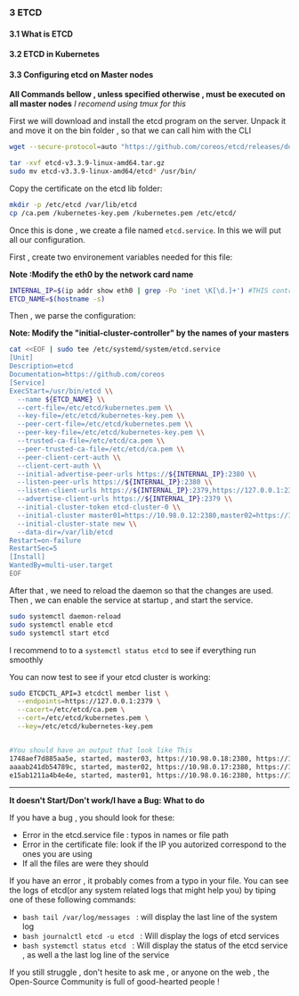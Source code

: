 ### 3 ETCD

#### 3.1 What is ETCD

#### 3.2 ETCD in Kubernetes


#### 3.3 Configuring etcd on Master nodes

**All Commands bellow , unless specified otherwise , must be executed on all master nodes**
*I recomend using tmux for this*

First we will download and install the etcd program on the server.
Unpack it and move it on the bin folder , so that we can call him with the CLI

```bash
wget --secure-protocol=auto "https://github.com/coreos/etcd/releases/download/v3.3.9/etcd-v3.3.9-linux-amd64.tar.gz"

tar -xvf etcd-v3.3.9-linux-amd64.tar.gz
sudo mv etcd-v3.3.9-linux-amd64/etcd* /usr/bin/

```

Copy the certificate on the etcd lib folder:

```bash
mkdir -p /etc/etcd /var/lib/etcd
cp /ca.pem /kubernetes-key.pem /kubernetes.pem /etc/etcd/
```
Once this is done , we create a file named ```etcd.service```.
In this we will put all our configuration.

First , create two environement variables needed for this file:

**Note :Modify the eth0 by the network card name**

```bash
INTERNAL_IP=$(ip addr show eth0 | grep -Po 'inet \K[\d.]+') #THIS controller's internal IP
ETCD_NAME=$(hostname -s)
```

Then , we parse the configuration:

**Note: Modify the "initial-cluster-controller" by the names of your masters**

```bash
cat <<EOF | sudo tee /etc/systemd/system/etcd.service
[Unit]
Description=etcd
Documentation=https://github.com/coreos
[Service]
ExecStart=/usr/bin/etcd \\
  --name ${ETCD_NAME} \\
  --cert-file=/etc/etcd/kubernetes.pem \\
  --key-file=/etc/etcd/kubernetes-key.pem \\
  --peer-cert-file=/etc/etcd/kubernetes.pem \\
  --peer-key-file=/etc/etcd/kubernetes-key.pem \\
  --trusted-ca-file=/etc/etcd/ca.pem \\
  --peer-trusted-ca-file=/etc/etcd/ca.pem \\
  --peer-client-cert-auth \\
  --client-cert-auth \\
  --initial-advertise-peer-urls https://${INTERNAL_IP}:2380 \\
  --listen-peer-urls https://${INTERNAL_IP}:2380 \\
  --listen-client-urls https://${INTERNAL_IP}:2379,https://127.0.0.1:2379 \\
  --advertise-client-urls https://${INTERNAL_IP}:2379 \\
  --initial-cluster-token etcd-cluster-0 \\
  --initial-cluster master01=https://10.98.0.12:2380,master02=https://10.98.0.37:2380,master03=https://10.98.0.38:2380 \\
  --initial-cluster-state new \\
  --data-dir=/var/lib/etcd
Restart=on-failure
RestartSec=5
[Install]
WantedBy=multi-user.target
EOF
```

After that , we need to reload the daemon so that the changes are used.
Then , we can enable the service at startup , and start the service.
```bash
sudo systemctl daemon-reload
sudo systemctl enable etcd
sudo systemctl start etcd
```
I recommend to to a ```systemctl status etcd``` to see if everything run smoothly


You can now test to see if your etcd cluster is working:

```bash
sudo ETCDCTL_API=3 etcdctl member list \
  --endpoints=https://127.0.0.1:2379 \
  --cacert=/etc/etcd/ca.pem \
  --cert=/etc/etcd/kubernetes.pem \
  --key=/etc/etcd/kubernetes-key.pem


#You should have an output that look like This
1748aef7d885aa5e, started, master03, https://10.98.0.18:2380, https://10.98.0.18:2379
aaaab241db54789c, started, master02, https://10.98.0.17:2380, https://10.98.0.17:2379
e15ab1211a4b4e4e, started, master01, https://10.98.0.16:2380, https://10.98.0.16:2379
```



___
**It doesn't Start/Don't work/I have a Bug: What to do**

If you have a bug , you should look for these:

* Error in the etcd.service file : typos in names or file path
* Error in the certificate file: look if the IP you autorized correspond to the ones you are using
* If all the files are were they should

If you have an error , it probably comes from a typo in your file.
You can see the logs of etcd(or any system related logs that might help you) by tiping one of these following commands:
* ```bash tail /var/log/messages ``` : will display the last line of the system log
* ```bash journalctl etcd -u etcd ``` : Will display the logs of etcd services
* ```bash systemctl status etcd ``` : Will display the status of the etcd service , as well a the last log line of the service

If you still struggle , don't hesite to ask me , or anyone on the web , the Open-Source Community is full of good-hearted people !
